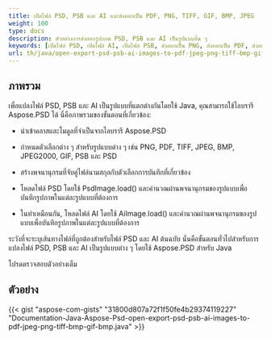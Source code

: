 ```yaml
---
title: เปิดไฟล์ PSD, PSB และ AI และส่งออกเป็น PDF, PNG, TIFF, GIF, BMP, JPEG
weight: 100
type: docs
description: ตัวอย่างการส่งออกรูปภาพ PSD, PSB และ AI เป็นรูปแบบอื่น ๆ
keywords: [เปิดไฟล์ PSD, เปิดไฟล์ AI, เปิดไฟล์ PSB, ส่งออกเป็น PNG, ส่งออกเป็น PDF, ส่งออกเป็น JPEG, ส่งออกเป็น TIFF, ไฟล์ PSD API, Java, ตัวอย่างโค้ด]
url: th/java/open-export-psd-psb-ai-images-to-pdf-jpeg-png-tiff-bmp-gif-bmp/
---
```


## **ภาพรวม**
เพื่อแปลงไฟล์ PSD, PSB และ AI เป็นรูปแบบที่แตกต่างกันโดยใช้ Java, คุณสามารถใช้ไลบรารี Aspose.PSD ได้ นี่คือภาพรวมของขั้นตอนที่เกี่ยวข้อง:

- นำเข้าคลาสและโมดูลที่จำเป็นจากไลบรารี Aspose.PSD

- กำหนดตัวเลือกต่าง ๆ สำหรับรูปแบบต่าง ๆ เช่น PNG, PDF, TIFF, JPEG, BMP, JPEG2000, GIF, PSB และ PSD

- สร้างพจนานุกรมที่จับคู่ไฟล์นามสกุลกับตัวเลือกการบันทึกที่เกี่ยวข้อง

- โหลดไฟล์ PSD โดยใช้ PsdImage.load() และคำนวณผ่านพจนานุกรมของรูปแบบเพื่อบันทึกรูปภาพในแต่ละรูปแบบที่ต้องการ

- ในทำเหมือนกัน, โหลดไฟล์ AI โดยใช้ AiImage.load() และคำนวณผ่านพจนานุกรมของรูปแบบเพื่อบันทึกรูปภาพในแต่ละรูปแบบที่ต้องการ

ระวังที่จะระบุเส้นทางไฟล์ที่ถูกต้องสำหรับไฟล์ PSD และ AI ต้นฉบับ
นั่นคือขั้นตอนทั่วไปสำหรับการแปลงไฟล์ PSD, PSB และ AI เป็นรูปแบบต่าง ๆ โดยใช้ Aspose.PSD สำหรับ Java

โปรดตรวจสอบตัวอย่างเต็ม

## **ตัวอย่าง**
{{< gist "aspose-com-gists" "31800d807a72f1f50fe4b29374119227" "Documentation-Java-Aspose-Psd-open-export-psd-psb-ai-images-to-pdf-jpeg-png-tiff-bmp-gif-bmp.java" >}}
